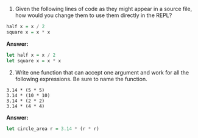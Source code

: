 1. Given the following lines of code as they might appear in a source file, how would you change them to use them directly in the REPL?

```haskell
half x = x / 2
square x = x * x
```

**Answer:**

```haskell
let half x = x / 2
let square x = x * x
```

2. Write one function that can accept one argument and work for all the following expressions. Be sure to name the function.

```
3.14 * (5 * 5)
3.14 * (10 * 10)
3.14 * (2 * 2)
3.14 * (4 * 4)
```

**Answer:**

```haskell
let circle_area r = 3.14 * (r * r)
```

